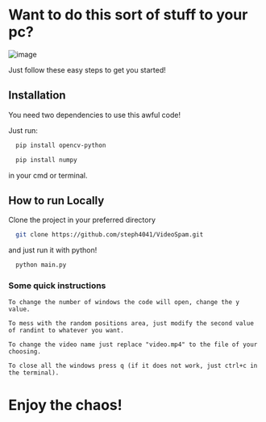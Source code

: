 # Want to do this sort of stuff to your pc?
![image](https://github.com/steph4041/VideoSpam/assets/82727066/fe701212-32fc-4ba4-9c23-5cecfdf0e912)

Just follow these easy steps to get you started!

## Installation

You need two dependencies to use this awful code!

Just run:
```bash
  pip install opencv-python
```
```bash
  pip install numpy
```
in your cmd or terminal.

## How to run Locally

Clone the project in your preferred directory

```bash
  git clone https://github.com/steph4041/VideoSpam.git
```

and just run it with python!

```bash
  python main.py
```

### Some quick instructions
```text
To change the number of windows the code will open, change the y value. 

To mess with the random positions area, just modify the second value of randint to whatever you want.

To change the video name just replace "video.mp4" to the file of your choosing.

To close all the windows press q (if it does not work, just ctrl+c in the terminal).
```
# Enjoy the chaos!
